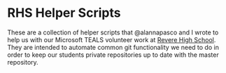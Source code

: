 # RHS Helper Scripts
These are a collection of helper scripts that @alannapasco and I wrote to help us with our Microsoft TEALS volunteer work at [Revere High School](http://www.revereschools.org/). They are intended to automate common git functionality we need to do in order to keep our students private repositories up to date with the master repository.